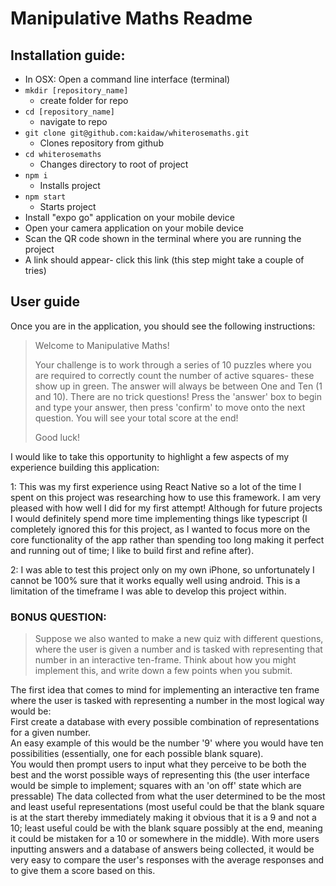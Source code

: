 # Manipulative Maths Readme

## Installation guide:

- In OSX: Open a command line interface (terminal)
- `mkdir [repository_name]`
  - create folder for repo
- `cd [repository_name]`
  - navigate to repo
- `git clone git@github.com:kaidaw/whiterosemaths.git`
  - Clones repository from github
- `cd whiterosemaths`
  - Changes directory to root of project
- `npm i`
  - Installs project
- `npm start`
  - Starts project
- Install "expo go" application on your mobile device
- Open your camera application on your mobile device
- Scan the QR code shown in the terminal where you are running the project
- A link should appear- click this link (this step might take a couple of tries)

<h2>User guide</h2>

Once you are in the application, you should see the following instructions:
 
> Welcome to Manipulative Maths! 
>
> Your challenge is to work through a series of 10 puzzles
where you are required to correctly count the number
of active squares- these show up in green. 
The answer will always be between One and Ten (1 and 10).
There are no trick questions!
Press the 'answer' box to begin and type your answer, 
then press 'confirm' to move onto the next question.
You will see your total score at the end! 
> 
> Good luck!
  
  <p>
  I would like to take this opportunity to highlight a few aspects of my experience building this application: <br/>
  
  1: This was my first experience using React Native so a lot of the time I spent on this project was researching
  how to use this framework. I am very pleased with how well I did for my first attempt! Although for future projects
  I would definitely spend more time implementing things like typescript (I completely ignored this for this project,
  as I wanted to focus more on the core functionality of the app rather than spending too long making it perfect and
  running out of time; I like to build first and refine after). <br/>
  
  2: I was able to test this project only on my own iPhone, so unfortunately I cannot be 100% sure that it works equally well
  using android. This is a limitation of the timeframe I was able to develop this project within. <br/>

  </P>
  
  <h3>BONUS QUESTION:</h3>
  
  
  > Suppose we also wanted to make a new quiz with different questions,
  where the user is given a number and is tasked with representing that
  number in an interactive ten-frame. Think about how you might implement this,
  and write down a few points when you submit.
  
  <p>
  The first idea that comes to mind for implementing an interactive ten frame where the user is
  tasked with representing a number in the most logical way would be: <br/>
  First create a database with every possible combination of representations for a given number. <br/>
  An easy example of this would be the number '9' where you would have ten possibilities
  (essentially, one for each possible blank square). <br/>
  You would then prompt users to input what they perceive to be both the best and the worst possible ways of
  representing this (the user interface would be simple to implement; squares with an 'on off' state which are pressable)
  The data collected from what the user determined to be the most and least useful representations (most useful could be that the blank
  square is at the start thereby immediately making it obvious that it is a 9 and not a 10; least useful could be with the blank square
  possibly at the end, meaning it could be mistaken for a 10 or somewhere in the middle). With more users inputting answers and
  a database of answers being collected, it would be very easy to compare the user's responses with the average responses
  and to give them a score based on this.
  </P>
